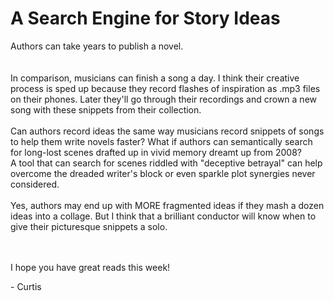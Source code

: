 
# A Search Engine for Story Ideas

Authors can take years to publish a novel.
<br>
<br>
<br>
In comparison, musicians can finish a song a day. I think their creative process is sped up because they record flashes of inspiration as .mp3 files on their phones. Later they'll go through their recordings and crown a new song with these snippets from their collection.
<br>
<br>
Can authors record ideas the same way musicians record snippets of songs to help them write novels faster? What if authors can semantically search for long-lost scenes drafted up in vivid memory dreamt up from 2008?
<br>
A tool that can search for scenes riddled with "deceptive betrayal" can help overcome the dreaded writer's block or even sparkle plot synergies never considered.
<br>
<br>
Yes, authors may end up with MORE fragmented ideas if they mash a dozen ideas into a collage. But I think that a brilliant conductor will know when to give their picturesque snippets a solo.
<br>
<br>
<br>

I hope you have great reads this week!

\- Curtis